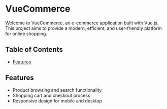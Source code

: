 # VueCommerce

Welcome to VueCommerce, an e-commerce application built with Vue.js. This project aims to provide a modern, efficient, and user-friendly platform for online shopping.

## Table of Contents

- [Features](#features)

## Features

- Product browsing and search functionality
- Shopping cart and checkout process
- Responsive design for mobile and desktop
